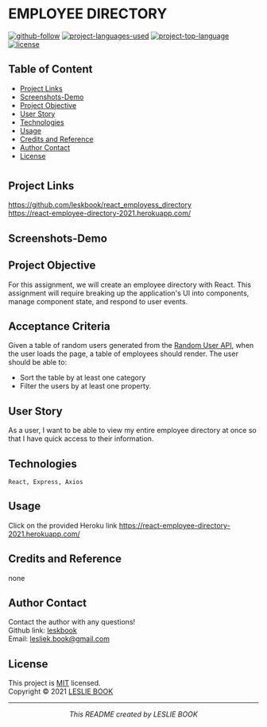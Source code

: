  
  # EMPLOYEE DIRECTORY
  [![github-follow](https://img.shields.io/github/followers/leskbook?label=Follow&logoColor=purple&style=social)](https://github.com/leskbook)
  [![project-languages-used](https://img.shields.io/github/languages/count/leskbook/react_employee_directory?color=important)](https://github.com/leskbook/react_employee_directory)
  [![project-top-language](https://img.shields.io/github/languages/top/leskbook/react_employee_directory?color=blueviolet)](https://github.com/leskbook/react_employee_directory)
  [![license](https://img.shields.io/badge/License-MIT-brightgreen.svg)](https://choosealicense.com/licenses/mit/)
  ## Table of Content
  * [ Project Links ](#Project-Links)
  * [ Screenshots-Demo ](#Screenshots)
  * [ Project Objective ](#Project-Objective)
  * [ User Story ](#User-Story)
  * [ Technologies ](#Technologies)  
  * [ Usage ](#Usage)
  * [ Credits and Reference ](#Credits-and-Reference)  
  * [ Author Contact ](#Author-Contact)
  * [ License ](#License)
  #
  ##  Project Links
  https://github.com/leskbook/react_employess_directory<br>
  https://react-employee-directory-2021.herokuapp.com/
  ## Screenshots-Demo
  
  
  ## Project Objective
  For this assignment, we will create an employee directory with React. This assignment will require breaking up the application's UI into components, manage component state, and respond to user events.
  
  ## Acceptance Criteria  
  Given a table of random users generated from the [Random User API](https://randomuser.me/), when the user loads the page, a table of employees should render. The user should  be able to:
  * Sort the table by at least one category
  * Filter the users by at least one property.
  
  ## User Story
  As a user, I want to be able to view my entire employee directory at once so that I have quick access to their information.

  ## Technologies 
  ```
  React, Express, Axios
  ```
   
  ## Usage 
  Click on the provided Heroku link https://react-employee-directory-2021.herokuapp.com/
  
  ## Credits and Reference
  none
  
  ## Author Contact
  Contact the author with any questions!<br>
  Github link: [leskbook](https://github.com/leskbook)<br>
  Email: lesliek.book@gmail.com
  ## License
  This project is [MIT](https://choosealicense.com/licenses/mit/) licensed.<br />
  Copyright © 2021 [LESLIE BOOK](https://github.com/leskbook)
  
  <hr>
  <p align='center'><i>
  This README created by LESLIE BOOK
  </i></p>
  
